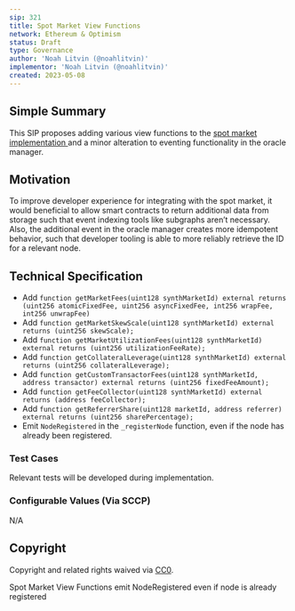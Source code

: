 ```yaml
---
sip: 321
title: Spot Market View Functions
network: Ethereum & Optimism
status: Draft
type: Governance
author: 'Noah Litvin (@noahlitvin)'
implementor: 'Noah Litvin (@noahlitvin)'
created: 2023-05-08
---
```


<!--You can leave these HTML comments in your merged SIP and delete the visible duplicate text guides, they will not appear and may be helpful to refer to if you edit it again. This is the suggested template for new SIPs. Note that an SIP number will be assigned by an editor. When opening a pull request to submit your SIP, please use an abbreviated title in the filename, `sip-draft_title_abbrev.md`. The title should be 44 characters or less.-->

## Simple Summary

<!--"If you can't explain it simply, you don't understand it well enough." Simply describe the outcome the proposed changes intends to achieve. This should be non-technical and accessible to a casual community member.-->

This SIP proposes adding various view functions to the [spot market implementation ](../sip-317) and a minor alteration to eventing functionality in the oracle manager.

## Motivation

<!--This is the problem statement. This is the *why* of the SIP. It should clearly explain *why* the current state of the protocol is inadequate.  It is critical that you explain *why* the change is needed, if the SIP proposes changing how something is calculated, you must address *why* the current calculation is inaccurate or wrong. This is not the place to describe how the SIP will address the issue!-->

To improve developer experience for integrating with the spot market, it would beneficial to allow smart contracts to return additional data from storage such that event indexing tools like subgraphs aren’t necessary. Also, the additional event in the oracle manager creates more idempotent behavior, such that developer tooling is able to more reliably retrieve the ID for a relevant node.

## Technical Specification

<!--The technical specification should outline the public API of the changes proposed. That is, changes to any of the interfaces Synthetix currently exposes or the creations of new ones.-->

- Add `function getMarketFees(uint128 synthMarketId) external returns (uint256 atomicFixedFee, uint256 asyncFixedFee, int256 wrapFee, int256 unwrapFee)`
- Add `function getMarketSkewScale(uint128 synthMarketId) external returns (uint256 skewScale);`
- Add `function getMarketUtilizationFees(uint128 synthMarketId) external returns (uint256 utilizationFeeRate);`
- Add `function getCollateralLeverage(uint128 synthMarketId) external returns (uint256 collateralLeverage);`
- Add `function getCustomTransactorFees(uint128 synthMarketId, address transactor) external returns (uint256 fixedFeeAmount);`
- Add `function getFeeCollector(uint128 synthMarketId) external returns (address feeCollector);`
- Add `function getReferrerShare(uint128 marketId, address referrer) external returns (uint256 sharePercentage);`
- Emit `NodeRegistered` in the `_registerNode` function, even if the node has already been registered.

### Test Cases

<!--Test cases for an implementation are mandatory for SIPs but can be included with the implementation..-->

Relevant tests will be developed during implementation.

### Configurable Values (Via SCCP)

<!--Please list all values configurable via SCCP under this implementation.-->

N/A

## Copyright

Copyright and related rights waived via [CC0](https://creativecommons.org/publicdomain/zero/1.0/).

Spot Market View Functions
emit NodeRegistered even if node is already registered
